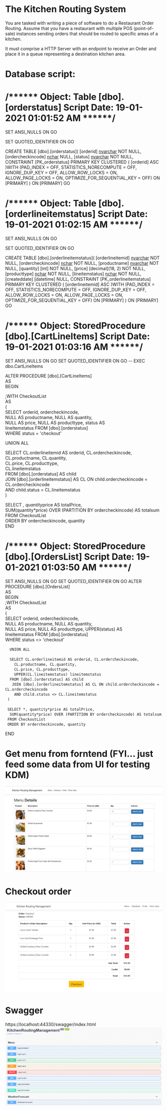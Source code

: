 # The Kitchen Routing System
You are tasked with writing a piece of software to do a Restaurant Order Routing. Assume that you have
a restaurant with multiple POS (point-of-sale) instances sending orders that should be routed to specific
areas of a kitchen.

It must comprise a HTTP Server with an endpoint to receive an Order and place it in a queue
representing a destination kitchen area.

# Database script:
# /****** Object:  Table [dbo].[orderstatus]    Script Date: 19-01-2021 01:01:52 AM ******/
SET ANSI_NULLS ON
GO

SET QUOTED_IDENTIFIER ON
GO

CREATE TABLE [dbo].[orderstatus](
	[orderid] [nvarchar](50) NOT NULL,
	[ordercheckincode] [nchar](10) NULL,
	[status] [nvarchar](50) NOT NULL,
 CONSTRAINT [PK_orderstatus] PRIMARY KEY CLUSTERED 
(
	[orderid] ASC
)WITH (PAD_INDEX = OFF, STATISTICS_NORECOMPUTE = OFF, IGNORE_DUP_KEY = OFF, ALLOW_ROW_LOCKS = ON, ALLOW_PAGE_LOCKS = ON, OPTIMIZE_FOR_SEQUENTIAL_KEY = OFF) ON [PRIMARY]
) ON [PRIMARY]
GO

# /****** Object:  Table [dbo].[orderlineitemstatus]    Script Date: 19-01-2021 01:02:15 AM ******/
SET ANSI_NULLS ON
GO

SET QUOTED_IDENTIFIER ON
GO

CREATE TABLE [dbo].[orderlineitemstatus](
	[orderlineitemid] [nvarchar](50) NOT NULL,
	[ordercheckincode] [nchar](10) NOT NULL,
	[productname] [nvarchar](500) NOT NULL,
	[quantity] [int] NOT NULL,
	[price] [decimal](18, 2) NOT NULL,
	[producttype] [nchar](10) NOT NULL,
	[lineitemstatus] [nchar](10) NOT NULL,
	[createddate] [datetime] NULL,
 CONSTRAINT [PK_orderlineitemstatus] PRIMARY KEY CLUSTERED 
(
	[orderlineitemid] ASC
)WITH (PAD_INDEX = OFF, STATISTICS_NORECOMPUTE = OFF, IGNORE_DUP_KEY = OFF, ALLOW_ROW_LOCKS = ON, ALLOW_PAGE_LOCKS = ON, OPTIMIZE_FOR_SEQUENTIAL_KEY = OFF) ON [PRIMARY]
) ON [PRIMARY]
GO

# /****** Object:  StoredProcedure [dbo].[CartLineItems]    Script Date: 19-01-2021 01:03:16 AM ******/
SET ANSI_NULLS ON
GO
SET QUOTED_IDENTIFIER ON
GO
-- EXEC dbo.CartLineItems      
      
ALTER PROCEDURE [dbo].[CartLineItems]       
AS       
BEGIN      
     
 ;WITH CheckoutList    
 AS    
 (    
  SELECT orderid, ordercheckincode,     
    NULL AS productname, NULL AS quantity,     
    NULL AS price, NULL AS producttype, status AS     
    lineitemstatus FROM [dbo].[orderstatus]    
  WHERE status = 'checkout'    
    
  UNION ALL    
    
  SELECT CL.orderlineitemid AS orderid, CL.ordercheckincode,     
    CL.productname, CL.quantity,     
    CL.price, CL.producttype,    
    CL.lineitemstatus    
  FROM [dbo].[orderstatus] AS child    
   JOIN [dbo].[orderlineitemstatus] AS CL ON child.ordercheckincode = CL.ordercheckincode    
    AND child.status = CL.lineitemstatus    
 )    
    
 SELECT *, quantity*price AS totalPrice,    
  SUM(quantity*price) OVER (PARTITION BY ordercheckincode) AS totalsum   
 FROM CheckoutList     
 ORDER BY ordercheckincode, quantity    
END

# /****** Object:  StoredProcedure [dbo].[OrdersList]    Script Date: 19-01-2021 01:03:50 AM ******/
SET ANSI_NULLS ON
GO
SET QUOTED_IDENTIFIER ON
GO
ALTER PROCEDURE [dbo].[OrdersList]         
AS         
BEGIN   
	 ;WITH CheckoutList      
	 AS      
	 (      
	  SELECT orderid, ordercheckincode,       
		NULL AS productname, NULL AS quantity,       
		NULL AS price, NULL AS producttype, UPPER(status) AS       
		lineitemstatus FROM [dbo].[orderstatus]      
	  WHERE status <> 'checkout'      
      
	  UNION ALL      
      
	  SELECT CL.orderlineitemid AS orderid, CL.ordercheckincode,       
		CL.productname, CL.quantity,       
		CL.price, CL.producttype,      
		UPPER(CL.lineitemstatus) lineitemstatus     
	  FROM [dbo].[orderstatus] AS child      
	   JOIN [dbo].[orderlineitemstatus] AS CL ON child.ordercheckincode = CL.ordercheckincode      
		AND child.status <> CL.lineitemstatus      
	 )      
      
	 SELECT *, quantity*price AS totalPrice,      
	  SUM(quantity*price) OVER (PARTITION BY ordercheckincode) AS totalsum     
	 FROM CheckoutList       
	 ORDER BY ordercheckincode, quantity
 END

# Get menu from forntend (FYI... just feed some data from UI for testing KDM)
![Screenshot](Menu.GIF)

# Checkout order
![Screenshot](order.GIF)

# Swagger
https://localhost:44330/swagger/index.html
![Screenshot](swagger.GIF)

